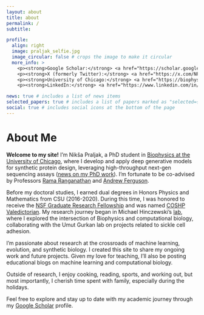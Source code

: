 ```yaml
---
layout: about
title: about
permalink: /
subtitle:

profile:
  align: right
  image: praljak_selfie.jpg
  image_circular: false # crops the image to make it circular
  more_info: >
    <p><strong>Google Scholar:</strong> <a href="https://scholar.google.com/citations?user=k9Bb0MYAAAAJ&hl=en">link</a></p>
    <p><strong>X (formerly Twitter):</strong> <a href="https://x.com/NPraljak">link</a></p>
    <p><strong>University of Chicago:</strong> <a href="https://biophysics.uchicago.edu/the-students/niksa_praljak">link</a></p>
    <p><strong>LinkedIn:</strong> <a href="https://www.linkedin.com/in/npraljak/">link</a></p>

news: true # includes a list of news items
selected_papers: true # includes a list of papers marked as "selected={true}"
social: true # includes social icons at the bottom of the page
---
```



# About Me

**Welcome to my site!** I’m Nikša Praljak, a PhD student in [Biophysics at the University of Chicago](https://biophysics.uchicago.edu/the-students/niksa_praljak/), where I develop and apply deep generative models for synthetic protein design, leveraging high-throughput next-gen sequencing assays ([news on my PhD work](https://datascience.uchicago.edu/research/discovering-the-design-rules-linking-protein-sequence-to-function/)). I’m fortunate to be co-advised by Professors [Rama Ranganathan](https://ranganathanlab.org/people_v2-2/) and [Andrew Ferguson](https://www.ferglab.com/people/).

Before my doctoral studies, I earned dual degrees in Honors Physics and Mathematics from CSU (2016-2020). During this time, I was honored to receive the [NSF Graduate Research Fellowship](https://artsandsciences.csuohio.edu/news/physics-alum-niksa-praljak-awarded-2020-nsf-graduate-research-fellowship-grf) and was named [COSHP Valedictorian](https://artsandsciences.csuohio.edu/news/four-physics-students-named-among-2020-college-outstanding-seniors). My research journey began in Michael Hinczewski’s [lab](https://hinczlab.org/index.html), where I explored the intersection of Biophysics and computational biology, collaborating with the Umut Gurkan lab on projects related to sickle cell adhesion.

I’m passionate about research at the crossroads of machine learning, evolution, and synthetic biology. I created this site to share my ongoing work and future projects. Given my love for teaching, I’ll also be posting educational blogs on machine learning and computational biology.

Outside of research, I enjoy cooking, reading, sports, and working out, but most importantly, I cherish time spent with family, especially during the holidays.

Feel free to explore and stay up to date with my academic journey through my [Google Scholar](https://scholar.google.com/citations?user=k9Bb0MYAAAAJ&hl=en) profile.




